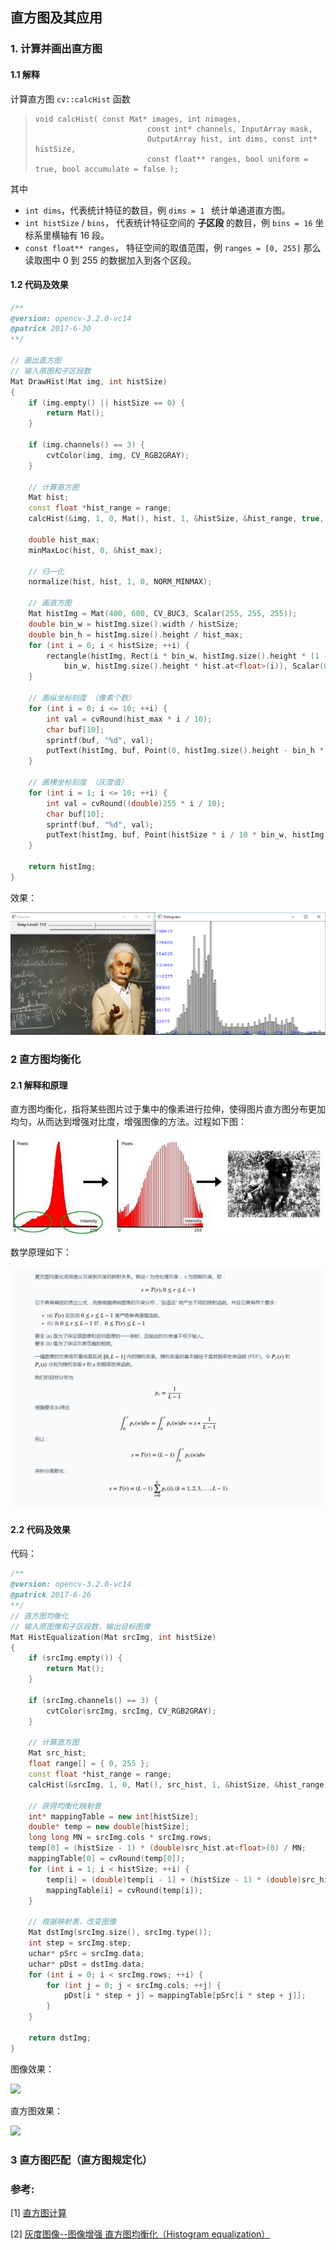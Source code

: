 ## 直方图及其应用

### 1. 计算并画出直方图

#### 1.1 解释

计算直方图 `cv::calcHist` 函数
>```
>void calcHist( const Mat* images, int nimages,
>                          const int* channels, InputArray mask,
>                          OutputArray hist, int dims, const int* histSize,
>                          const float** ranges, bool uniform = true, bool accumulate = false );
>```

其中

* `int dims`，代表统计特征的数目，例 `dims = 1 ` 统计单通道直方图。
* `int histSize` / `bins`， 代表统计特征空间的 **子区段** 的数目，例 `bins = 16` 坐标系里横轴有 16 段。
* `const float** ranges`， 特征空间的取值范围，例 `ranges = [0, 255]` 那么读取图中 0 到 255 的数据加入到各个区段。

#### 1.2 代码及效果

```cpp
/**
@version: opencv-3.2.0-vc14
@patrick 2017-6-30
**/

// 画出直方图
// 输入原图和子区段数
Mat DrawHist(Mat img, int histSize)
{
	if (img.empty() || histSize == 0) {
		return Mat();
	}

	if (img.channels() == 3) {
		cvtColor(img, img, CV_RGB2GRAY);
	}

	// 计算直方图
	Mat hist;
	const float *hist_range = range;
	calcHist(&img, 1, 0, Mat(), hist, 1, &histSize, &hist_range, true, false);

	double hist_max;
	minMaxLoc(hist, 0, &hist_max);

	// 归一化
	normalize(hist, hist, 1, 0, NORM_MINMAX);

	// 画直方图
	Mat histImg = Mat(400, 600, CV_8UC3, Scalar(255, 255, 255));
	double bin_w = histImg.size().width / histSize;
	double bin_h = histImg.size().height / hist_max;
	for (int i = 0; i < histSize; ++i) {
		rectangle(histImg, Rect(i * bin_w, histImg.size().height * (1 - hist.at<float>(i)),
			bin_w, histImg.size().height * hist.at<float>(i)), Scalar(0, 0, 0), 1, LineTypes::LINE_8);
	}

	// 画纵坐标刻度 （像素个数）
	for (int i = 0; i <= 10; ++i) {
		int val = cvRound(hist_max * i / 10);
		char buf[10];
		sprintf(buf, "%d", val);
		putText(histImg, buf, Point(0, histImg.size().height - bin_h * val), CV_FONT_HERSHEY_PLAIN, 1, Scalar(255, 0, 0), 1, LineTypes::LINE_8);
	}

	// 画横坐标刻度 （灰度值）
	for (int i = 1; i <= 10; ++i) {
		int val = cvRound((double)255 * i / 10);
		char buf[10];
		sprintf(buf, "%d", val);
		putText(histImg, buf, Point(histSize * i / 10 * bin_w, histImg.size().height), CV_FONT_HERSHEY_PLAIN, 1, Scalar(255, 0, 0), 1, LineTypes::LINE_8);
	}

	return histImg;
}
```

效果：

![](pics/calc_res.png)

### 2 直方图均衡化

#### 2.1 解释和原理

直方图均衡化，指将某些图片过于集中的像素进行拉伸，使得图片直方图分布更加均匀，从而达到增强对比度，增强图像的方法。过程如下图：

![](pics/equalization_theory1.jpg)

数学原理如下：

![](pics/equalization_theory2.png)

#### 2.2 代码及效果

代码：

```cpp
/**
@version: opencv-3.2.0-vc14
@patrick 2017-6-26
**/
// 直方图均衡化
// 输入原图像和子区段数，输出目标图像
Mat HistEqualization(Mat srcImg, int histSize)
{
	if (srcImg.empty()) {
		return Mat();
	}

	if (srcImg.channels() == 3) {
		cvtColor(srcImg, srcImg, CV_RGB2GRAY);
	}

	// 计算直方图
	Mat src_hist;
	float range[] = { 0, 255 };
	const float *hist_range = range;
	calcHist(&srcImg, 1, 0, Mat(), src_hist, 1, &histSize, &hist_range, true, false);

	// 获得均衡化映射表
	int* mappingTable = new int[histSize];
	double* temp = new double[histSize];
	long long MN = srcImg.cols * srcImg.rows;
	temp[0] = (histSize - 1) * (double)src_hist.at<float>(0) / MN;
	mappingTable[0] = cvRound(temp[0]);
	for (int i = 1; i < histSize; ++i) {
		temp[i] = (double)temp[i - 1] + (histSize - 1) * (double)src_hist.at<float>(i) / MN;
		mappingTable[i] = cvRound(temp[i]);
	}

	// 根据映射表，改变图像
	Mat dstImg(srcImg.size(), srcImg.type());
	int step = srcImg.step;
	uchar* pSrc = srcImg.data;
	uchar* pDst = dstImg.data;
	for (int i = 0; i < srcImg.rows; ++i) {
		for (int j = 0; j < srcImg.cols; ++j) {
			pDst[i * step + j] = mappingTable[pSrc[i * step + j]];
		}
	}

	return dstImg;
}

```

图像效果：

![](/pics/equalization_res1.png)

直方图效果：

![](/pics/equalization_res2.png)

### 3 直方图匹配（直方图规定化）

### 参考:
[1] [直方图计算](http://www.opencv.org.cn/opencvdoc/2.3.2/html/doc/tutorials/imgproc/histograms/histogram_calculation/histogram_calculation.html#histogram-calculation)

[2] [灰度图像--图像增强 直方图均衡化（Histogram equalization）](http://blog.csdn.net/tonyshengtan/article/details/43448787)